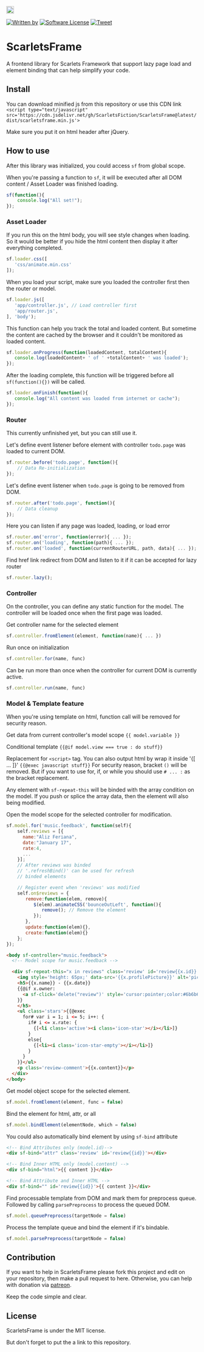 <a href="https://www.patreon.com/stefansarya"><img src="http://anisics.stream/assets/img/support-badge.png" height="20"></a>

[![Written by](https://img.shields.io/badge/Written%20by-ScarletsFiction-%231e87ff.svg)](LICENSE)
[![Software License](https://img.shields.io/badge/License-MIT-brightgreen.svg)](LICENSE)
[![Tweet](https://img.shields.io/twitter/url/http/shields.io.svg?style=social)](https://twitter.com/intent/tweet?text=ScarletsFrame%20is%20frontend%20library%20that%20can%20help%20simplify%20your%20code.&url=https://github.com/ScarletsFiction/ScarletsFrame&via=github&hashtags=scarletsframe,browser,framework,library,mvw)

# ScarletsFrame
A frontend library for Scarlets Framework that support lazy page load and element binding that can help simplify your code.

## Install
You can download minified js from this repository or use this CDN link
`<script type="text/javascript" src='https://cdn.jsdelivr.net/gh/ScarletsFiction/ScarletsFrame@latest/dist/scarletsframe.min.js'>`

Make sure you put it on html header after jQuery.

## How to use
After this library was initialized, you could access `sf` from global scope.

When you're passing a function to `sf`, it will be executed after all DOM content / Asset Loader was finished loading.

```js
sf(function(){
    console.log("All set!");
});
```

### Asset Loader

If you run this on the html body, you will see style changes when loading. So it would be better if you hide the html content then display it after everything completed.
```js
sf.loader.css([
   'css/animate.min.css'
]);

```

When you load your script, make sure you loaded the controller first then the router or model.
```js
sf.loader.js([
   'app/controller.js', // Load controller first
   'app/router.js',
], 'body');

```

This function can help you track the total and loaded content. But sometime the content are cached by the browser and it couldn't be monitored as loaded content.
```js
sf.loader.onProgress(function(loadedContent, totalContent){
   console.log(loadedContent+ ' of ' +totalContent+ ' was loaded');
});

```

After the loading complete, this function will be triggered before all `sf(function(){})` will be called.
```js
sf.loader.onFinish(function(){
   console.log("All content was loaded from internet or cache");
});

```

### Router
This currently unfinished yet, but you can still use it.

Let's define event listener before element with controller `todo.page` was loaded to current DOM.
```js
sf.router.before('todo.page', function(){
    // Data Re-initialization
});
```

Let's define event listener when `todo.page` is going to be removed from DOM.
```js
sf.router.after('todo.page', function(){
    // Data cleanup
});
```

Here you can listen if any page was loaded, loading, or load error
```js
sf.router.on('error', function(error){ ... });
sf.router.on('loading', function(path){ ... });
sf.router.on('loaded', function(currentRouterURL, path, data){ ... });
```

Find href link redirect from DOM and listen to it if it can be accepted for lazy router
```js
sf.router.lazy();
```

### Controller
On the controller, you can define any static function for the model. The controller will be loaded once when the first page was loaded.  

Get controller name for the selected element
```js
sf.controller.fromElement(element, function(name){ ... })
```

Run once on initialization
```js
sf.controller.for(name, func)
```

Can be run more than once when the controller for current DOM is currently active.
```js
sf.controller.run(name, func)
```

### Model & Template feature
When you're using template on html, function call will be removed for security reason.

Get data from current controller's model scope
`{{ model.variable }}`

Conditional template
`{{@if model.view === true : do stuff}}`

Replacement for `<script>` tag. You can also output html by wrap it inside '{[ ... ]}'
`{{@exec javascript stuff}}`
For security reason, bracket `()` will be removed. But if you want to use for, if, or while you should use `# ... :` as the bracket replacement.

Any element with `sf-repeat-this` will be binded with the array condition on the model. If you push or splice the array data, then the element will also being modified.

Open the model scope for the selected controller for modification.
```js
sf.model.for('music.feedback', function(self){
    self.reviews = [{
      name:"Aliz Feriana",
      date:"January 17",
      rate:4,
      ...
    }];
    // After reviews was binded
    // '.refreshBind()' can be used for refresh
    // binded elements

    // Register event when 'reviews' was modified
    self.on$reviews = {
       remove:function(elem, remove){
          $(elem).animateCSS('bounceOutLeft', function(){
             remove(); // Remove the element
          });
       },
       update:function(elem){},
       create:function(elem){}
    };
});
```
```html
<body sf-controller="music.feedback">
  <!-- Model scope for music.feedback -->

  <div sf-repeat-this="x in reviews" class='review' id='review{{x.id}}'>
    <img style='height: 65px;' data-src='{{x.profilePicture}}' alt='picture'>
    <h5>{{x.name}} - {{x.date}}
    {{@if x.owner:
      <a sf-click='delete("review")' style='cursor:pointer;color:#6b6b6b;'>Delete</a>
    }}
    </h5>
    <ul class='stars'>{{@exec
      for# var i = 1; i <= 5; i++: {
        if# i <= x.rate: {
          {[<li class='active'><i class='icon-star'></i></li>]}
        }
        else{
          {[<li><i class='icon-star-empty'></i></li>]}
        }
      }
    }}</ul>
    <p class='review-comment'>{{x.content}}</p>
  </div>
</body>
```

Get model object scope for the selected element.
```js
sf.model.fromElement(element, func = false)
```

Bind the element for html, attr, or all
```js
sf.model.bindElement(elementNode, which = false)
```

You could also automatically bind element by using `sf-bind` attribute
```html
<!-- Bind Attributes only (model.id)-->
<div sf-bind="attr" class='review' id='review{{id}}'></div>

<!-- Bind Inner HTML only (model.content) -->
<div sf-bind="html">{{ content }}</div>

<!-- Bind Attribute and Inner HTML -->
<div sf-bind="" id='review{{id}}'>{{ content }}</div>
```

Find processable template from DOM and mark them for preprocess queue. Followed by calling `parsePreprocess` to process the queued DOM.
```js
sf.model.queuePreprocess(targetNode = false)
```

Process the template queue and bind the element if it's bindable.
```js
sf.model.parsePreprocess(targetNode = false)
```

## Contribution
If you want to help in ScarletsFrame please fork this project and edit on your repository, then make a pull request to here. Otherwise, you can help with donation via [patreon](https://www.patreon.com/stefansarya).

Keep the code simple and clear.

## License
ScarletsFrame is under the MIT license.

But don't forget to put the a link to this repository.

